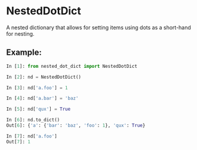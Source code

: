 NestedDotDict
=============

A nested dictionary that allows for setting items using dots as a
short-hand for nesting.

## Example:
```python
In [1]: from nested_dot_dict import NestedDotDict

In [2]: nd = NestedDotDict()

In [3]: nd['a.foo'] = 1

In [4]: nd['a.bar'] = 'baz'

In [5]: nd['qux'] = True

In [6]: nd.to_dict()
Out[6]: {'a': {'bar': 'baz', 'foo': 1}, 'qux': True}

In [7]: nd['a.foo']
Out[7]: 1
```
